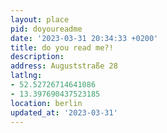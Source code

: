 ```yaml
---
layout: place
pid: doyoureadme
date: '2023-03-31 20:34:33 +0200'
title: do you read me?!
description:
address: Auguststraße 28
latlng:
- 52.52726714641086
- 13.397690437523185
location: berlin
updated_at: '2023-03-31'
---
```

